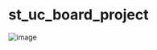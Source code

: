 # st_uc_board_project

![image](https://github.com/user-attachments/assets/2ff4f938-8af4-4c02-9b77-c6955cb1660b)
